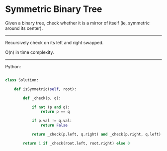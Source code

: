 # Symmetric Binary Tree

Given a binary tree, check whether it is a mirror of itself (ie, symmetric
around its center).

---

Recursively check on its left and right swapped.

O(n) in time complexity.

---

Python:

```python

class Solution:

    def isSymmetric(self, root):

        def _check(p, q):

            if not (p and q):
                return p == q

            if p.val != q.val:
                return False

            return _check(p.left, q.right) and _check(p.right, q.left)

        return 1 if _check(root.left, root.right) else 0

```
